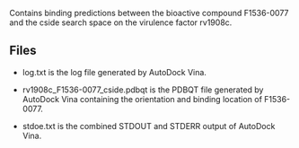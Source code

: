 Contains binding predictions between the bioactive compound F1536-0077 and the cside search space on the virulence factor rv1908c.

## Files

- log.txt is the log file generated by AutoDock Vina.

- rv1908c_F1536-0077_cside.pdbqt is the PDBQT file generated by AutoDock Vina containing the orientation and binding location of F1536-0077.

- stdoe.txt is the combined STDOUT and STDERR output of AutoDock Vina.

